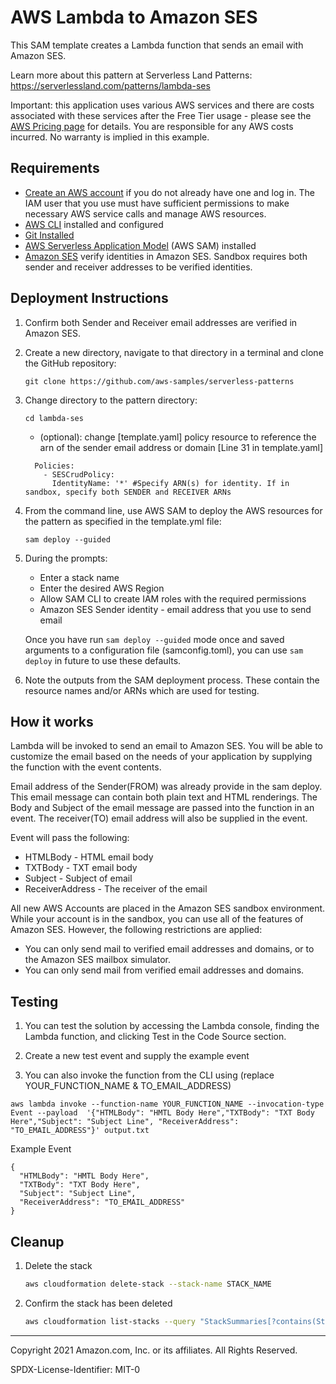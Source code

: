 # AWS Lambda to Amazon SES

This SAM template creates a Lambda function that sends an email with Amazon SES.

Learn more about this pattern at Serverless Land Patterns: https://serverlessland.com/patterns/lambda-ses

Important: this application uses various AWS services and there are costs associated with these services after the Free Tier usage - please see the [AWS Pricing page](https://aws.amazon.com/pricing/) for details. You are responsible for any AWS costs incurred. No warranty is implied in this example.

## Requirements

* [Create an AWS account](https://portal.aws.amazon.com/gp/aws/developer/registration/index.html) if you do not already have one and log in. The IAM user that you use must have sufficient permissions to make necessary AWS service calls and manage AWS resources.
* [AWS CLI](https://docs.aws.amazon.com/cli/latest/userguide/install-cliv2.html) installed and configured
* [Git Installed](https://git-scm.com/book/en/v2/Getting-Started-Installing-Git)
* [AWS Serverless Application Model](https://docs.aws.amazon.com/serverless-application-model/latest/developerguide/serverless-sam-cli-install.html) (AWS SAM) installed
* [Amazon SES](https://docs.aws.amazon.com/ses/latest/DeveloperGuide/verify-addresses-and-domains.html) verify identities in Amazon SES. Sandbox requires both sender and receiver addresses to be verified identities.

## Deployment Instructions
1. Confirm both Sender and Receiver email addresses are verified in Amazon SES.

1. Create a new directory, navigate to that directory in a terminal and clone the GitHub repository:
    ``` 
    git clone https://github.com/aws-samples/serverless-patterns
    ```
1. Change directory to the pattern directory:
    ```
    cd lambda-ses
    ```
    * (optional): change [template.yaml] policy resource to reference the arn of the sender email address or domain 
    [Line 31 in template.yaml]
    ```
      Policies:
        - SESCrudPolicy: 
          IdentityName: '*' #Specify ARN(s) for identity. If in sandbox, specify both SENDER and RECEIVER ARNs
    ```
1. From the command line, use AWS SAM to deploy the AWS resources for the pattern as specified in the template.yml file:
    ```
    sam deploy --guided
    ```
1. During the prompts:
    * Enter a stack name
    * Enter the desired AWS Region
    * Allow SAM CLI to create IAM roles with the required permissions
    * Amazon SES Sender identity - email address that you use to send email

    Once you have run `sam deploy --guided` mode once and saved arguments to a configuration file (samconfig.toml), you can use `sam deploy` in future to use these defaults.

1. Note the outputs from the SAM deployment process. These contain the resource names and/or ARNs which are used for testing.

## How it works

Lambda will be invoked to send an email to Amazon SES. You will be able to customize the email based on the needs of your application by supplying the function with the event contents.

Email address of the Sender(FROM) was already provide in the sam deploy. 
This email message can contain both plain text and HTML renderings.
The Body and Subject of the email message are passed into the function in an event.
The receiver(TO) email address will also be supplied in the event.


Event will pass the following:
* HTMLBody - HTML email body
* TXTBody - TXT email body
* Subject - Subject of email
* ReceiverAddress - The receiver of the email



All new AWS Accounts are placed in the Amazon SES sandbox environment.  While your account is in the sandbox, you can use all of the features of Amazon SES.  However, the following restrictions are applied:
* You can only send mail to verified email addresses and domains, or to the Amazon SES mailbox simulator.
* You can only send mail from verified email addresses and domains. 



## Testing
1. You can test the solution by accessing the Lambda console, finding the Lambda function, and clicking Test in the Code Source section.

1. Create a new test event and supply the example event

1. You can also invoke the function from the CLI using (replace YOUR_FUNCTION_NAME & TO_EMAIL_ADDRESS) 

```
aws lambda invoke --function-name YOUR_FUNCTION_NAME --invocation-type Event --payload  '{"HTMLBody": "HMTL Body Here","TXTBody": "TXT Body Here","Subject": "Subject Line", "ReceiverAddress": "TO_EMAIL_ADDRESS"}' output.txt
```

Example Event
```
{
  "HTMLBody": "HMTL Body Here",
  "TXTBody": "TXT Body Here",
  "Subject": "Subject Line",
  "ReceiverAddress": "TO_EMAIL_ADDRESS"
}
```

## Cleanup
 
1. Delete the stack
    ```bash
    aws cloudformation delete-stack --stack-name STACK_NAME
    ```
1. Confirm the stack has been deleted
    ```bash
    aws cloudformation list-stacks --query "StackSummaries[?contains(StackName,'STACK_NAME')].StackStatus"
    ```
----
Copyright 2021 Amazon.com, Inc. or its affiliates. All Rights Reserved.

SPDX-License-Identifier: MIT-0

